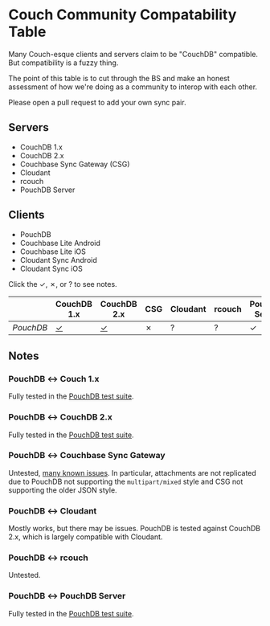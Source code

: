 # Couch Community Compatability Table

Many Couch-esque clients and servers claim to be "CouchDB" compatible. But compatibility is a fuzzy thing.

The point of this table is to cut through the BS and make an honest assessment of how we're doing as a community to interop with each other.

Please open a pull request to add your own sync pair.

## Servers

* CouchDB 1.x
* CouchDB 2.x
* Couchbase Sync Gateway (CSG)
* Cloudant
* rcouch
* PouchDB Server

## Clients

* PouchDB
* Couchbase Lite Android
* Couchbase Lite iOS
* Cloudant Sync Android
* Cloudant Sync iOS

Click the &#10003;, &#10007;, or ? to see notes.

| &nbsp; | CouchDB 1.x | CouchDB 2.x | CSG | Cloudant | rcouch | PouchDB Server |
| --- | --- | --- | --- | --- | --- | --- |
| *PouchDB* | [&#10003;](#pouch-couch) | [&#10003;](#pouch-couch-2) | &#10007; | ? | ? | &#10003; |

## Notes

### PouchDB &#8596; Couch 1.x

Fully tested in the [PouchDB test suite](https://travis-ci.org/pouchdb/pouchdb).

### PouchDB &#8596; CouchDB 2.x

Fully tested in the [PouchDB test suite](https://travis-ci.org/pouchdb/pouchdb).

### PouchDB &#8596; Couchbase Sync Gateway

Untested, [many known issues](https://github.com/pouchdb/pouchdb/issues/3490). In particular, attachments are not replicated due to PouchDB not supporting the `multipart/mixed` style and CSG not supporting the older JSON style.

### PouchDB &#8596; Cloudant

Mostly works, but there may be issues. PouchDB is tested against CouchDB 2.x, which is largely compatible with Cloudant.

### PouchDB &#8596; rcouch

Untested.

### PouchDB &#8596; PouchDB Server

Fully tested in the [PouchDB test suite](https://travis-ci.org/pouchdb/pouchdb).


